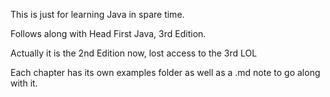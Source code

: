 This is just for learning Java in spare time.

Follows along with Head First Java, 3rd Edition.

Actually it is the 2nd Edition now, lost access to the 3rd LOL


Each chapter has its own examples folder as well as a .md note to go along with it.

